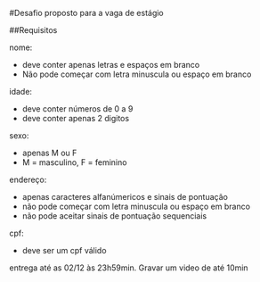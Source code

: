 #Desafio proposto para a vaga de estágio

##Requisitos

nome:
* deve conter apenas letras e espaços em branco
* Não pode começar com letra minuscula ou espaço em branco

idade:
* deve conter números de 0 a 9
* deve conter apenas 2 digitos

sexo:
* apenas M ou F
* M = masculino, F = feminino

endereço:
* apenas caracteres alfanúmericos e sinais de pontuação
* não pode começar com letra minuscula ou espaço em branco
* não pode aceitar sinais de pontuação sequenciais

cpf:
* deve ser um cpf válido

entrega até as 02/12 às 23h59min. Gravar um video de até 10min
